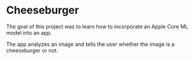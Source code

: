 # Cheeseburger

The goal of this project was to learn how to incorporate an Apple Core ML model into an app. 

The app analyzes an image and tells the user whether the image is a cheeseburger or not.

